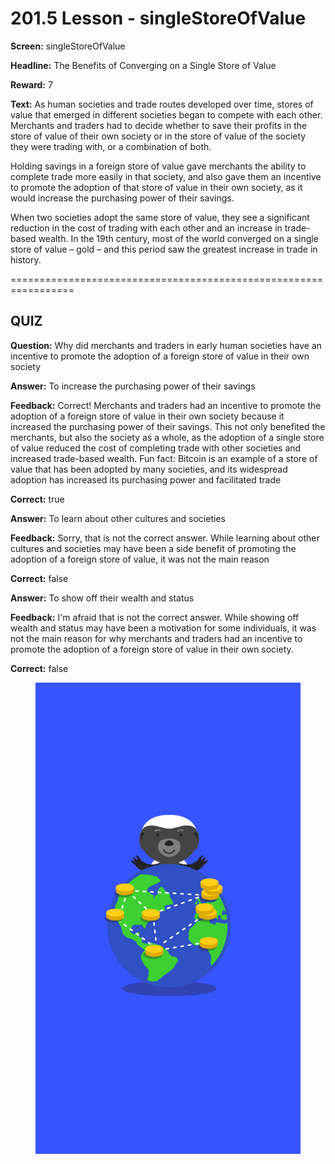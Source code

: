 # 201.5 Lesson - singleStoreOfValue

**Screen:** singleStoreOfValue

**Headline:** The Benefits of Converging on a Single Store of Value

**Reward:** 7

**Text:** As human societies and trade routes developed over time, stores of value that emerged in different societies began to compete with each other. Merchants and traders had to decide whether to save their profits in the store of value of their own society or in the store of value of the society they were trading with, or a combination of both.

Holding savings in a foreign store of value gave merchants the ability to complete trade more easily in that society, and also gave them an incentive to promote the adoption of that store of value in their own society, as it would increase the purchasing power of their savings.

When two societies adopt the same store of value, they see a significant reduction in the cost of trading with each other and an increase in trade-based wealth. In the 19th century, most of the world converged on a single store of value – gold – and this period saw the greatest increase in trade in history.


=================================================================

## QUIZ

**Question:** Why did merchants and traders in early human societies have an incentive to promote the adoption of a foreign store of value in their own society


**Answer:** To increase the purchasing power of their savings

**Feedback:** Correct! Merchants and traders had an incentive to promote the adoption of a foreign store of value in their own society because it increased the purchasing power of their savings. This not only benefited the merchants, but also the society as a whole, as the adoption of a single store of value reduced the cost of completing trade with other societies and increased trade-based wealth. Fun fact: Bitcoin is an example of a store of value that has been adopted by many societies, and its widespread adoption has increased its purchasing power and facilitated trade

**Correct:** true

**Answer:** To learn about other cultures and societies

**Feedback:** Sorry, that is not the correct answer. While learning about other cultures and societies may have been a side benefit of promoting the adoption of a foreign store of value, it was not the main reason

**Correct:** false

**Answer:** To show off their wealth and status

**Feedback:** I&#x27;m afraid that is not the correct answer. While showing off wealth and status may have been a motivation for some individuals, it was not the main reason for why merchants and traders had an incentive to promote the adoption of a foreign store of value in their own society.

**Correct:** false


<figure><img src="../.gitbook/assets/201-05.png" alt=""><figcaption></figcaption></figure>


